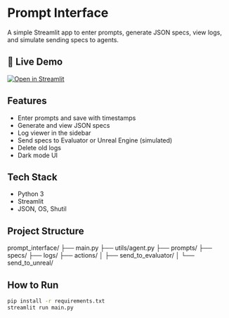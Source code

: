 # Prompt Interface

A simple Streamlit app to enter prompts, generate JSON specs, view logs, and simulate sending specs to agents.

## 🚀 Live Demo
[![Open in Streamlit](https://static.streamlit.io/badges/streamlit_badge_black_white.svg)](https://prompt-interface-qtfu5mdiauyayhak8fro3w.streamlit.app/)

## Features
- Enter prompts and save with timestamps
- Generate and view JSON specs
- Log viewer in the sidebar
- Send specs to Evaluator or Unreal Engine (simulated)
- Delete old logs
- Dark mode UI

## Tech Stack
- Python 3
- Streamlit
- JSON, OS, Shutil

## Project Structure
prompt_interface/
├── main.py
├── utils/agent.py
├── prompts/
├── specs/
├── logs/
├── actions/
│ ├── send_to_evaluator/
│ └── send_to_unreal/



## How to Run
```bash
pip install -r requirements.txt
streamlit run main.py

